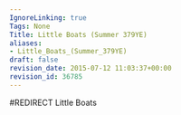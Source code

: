 ```yaml
---
IgnoreLinking: true
Tags: None
Title: Little Boats (Summer 379YE)
aliases:
- Little_Boats_(Summer_379YE)
draft: false
revision_date: 2015-07-12 11:03:37+00:00
revision_id: 36785
---
```


#REDIRECT Little Boats